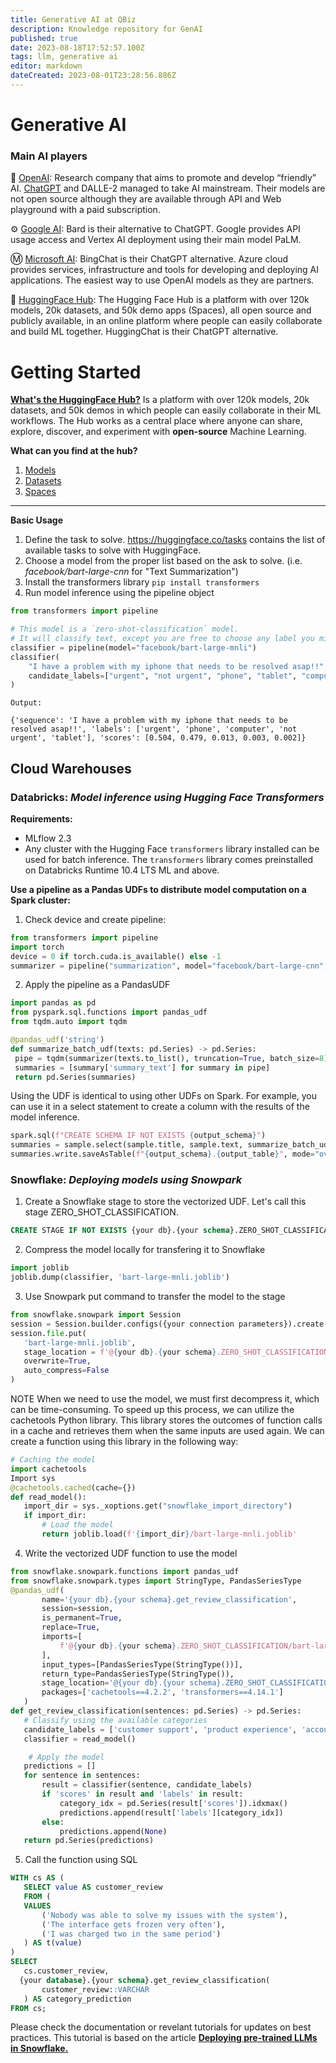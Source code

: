 ```yaml
---
title: Generative AI at QBiz
description: Knowledge repository for GenAI
published: true
date: 2023-08-18T17:52:57.100Z
tags: llm, generative ai
editor: markdown
dateCreated: 2023-08-01T23:28:56.886Z
---
```


# Generative AI


### Main AI players
🤖 [OpenAI](https://openai.com): Research company that aims to promote and develop “friendly” AI. [ChatGPT](https://chat.openai.com) and DALLE-2 managed to take AI mainstream. Their models are not open source although they are available through API and Web playground with a paid subscription. 

⚙️ [Google AI](https://ai.google/discover/generativeai): Bard is their alternative to ChatGPT. Google provides API usage access and Vertex AI deployment using their main model PaLM. 

Ⓜ️ [Microsoft AI](https://www.microsoft.com/es-mx/ai/ai-platform): BingChat is their ChatGPT alternative. Azure cloud provides services, infrastructure and tools for developing and deploying AI applications. The easiest way to use OpenAI models as they are partners. 

🤗 [HuggingFace Hub](https://huggingface.co/docs/hub/index): The Hugging Face Hub is a platform with over 120k models, 20k datasets, and 50k demo apps (Spaces), all open source and publicly available, in an online platform where people can easily collaborate and build ML together. HuggingChat is their ChatGPT alternative.


# Getting Started
[**What's the HuggingFace Hub?**](https://huggingface.co/docs/hub/index)
Is a platform with over 120k models, 20k datasets, and 50k demos in which people can easily collaborate in their ML workflows. The Hub works as a central place where anyone can share, explore, discover, and experiment with **open-source** Machine Learning.

**What can you find at the hub?**
1. [Models](https://huggingface.co/models)
2. [Datasets](https://huggingface.co/datasets)
3. [Spaces](https://huggingface.co/spaces)

---
**Basic Usage**
1. Define the task to solve. https://huggingface.co/tasks contains the list of available tasks to solve with HuggingFace.
2. Choose a model from the proper list based on the ask to solve. (i.e. *facebook/bart-large-cnn* for "Text Summarization")
3. Install the transformers library `pip install transformers` 
4. Run model inference using the pipeline object
```python
from transformers import pipeline

# This model is a `zero-shot-classification` model.
# It will classify text, except you are free to choose any label you might imagine
classifier = pipeline(model="facebook/bart-large-mnli")
classifier(
    "I have a problem with my iphone that needs to be resolved asap!!",
    candidate_labels=["urgent", "not urgent", "phone", "tablet", "computer"],
)
```
`Output:`

```
{'sequence': 'I have a problem with my iphone that needs to be resolved asap!!', 'labels': ['urgent', 'phone', 'computer', 'not urgent', 'tablet'], 'scores': [0.504, 0.479, 0.013, 0.003, 0.002]}
```

## Cloud Warehouses
### Databricks: *Model inference using Hugging Face Transformers*

**Requirements:**
- MLflow 2.3
- Any cluster with the Hugging Face `transformers` library installed can be used for batch inference. The `transformers` library comes preinstalled on Databricks Runtime 10.4 LTS ML and above.

**Use a pipeline as a Pandas UDFs to distribute model computation on a Spark cluster:**
1. Check device and create pipeline:
```python
from transformers import pipeline
import torch
device = 0 if torch.cuda.is_available() else -1
summarizer = pipeline("summarization", model="facebook/bart-large-cnn", device=device)
```

2. Apply the pipeline as a PandasUDF
 ```python
import pandas as pd
from pyspark.sql.functions import pandas_udf
from tqdm.auto import tqdm

@pandas_udf('string')
def summarize_batch_udf(texts: pd.Series) -> pd.Series:
  pipe = tqdm(summarizer(texts.to_list(), truncation=True, batch_size=8), total=len(texts), miniters=10)
  summaries = [summary['summary_text'] for summary in pipe]
  return pd.Series(summaries)
  ```
Using the UDF is identical to using other UDFs on Spark. For example, you can use it in a select statement to create a column with the results of the model inference.
 ```python
spark.sql(f"CREATE SCHEMA IF NOT EXISTS {output_schema}")
summaries = sample.select(sample.title, sample.text, summarize_batch_udf(sample.text).alias("summary"))
summaries.write.saveAsTable(f"{output_schema}.{output_table}", mode="overwrite")
 ```
### Snowflake: *Deploying models using Snowpark* 
1. Create a Snowflake stage to store the vectorized UDF. Let's call this stage ZERO_SHOT_CLASSIFICATION.
```sql
CREATE STAGE IF NOT EXISTS {your db}.{your schema}.ZERO_SHOT_CLASSIFICATION;
```
2. Compress the model locally for transfering it to Snowflake
```python
import joblib
joblib.dump(classifier, 'bart-large-mnli.joblib')
```
3. Use Snowpark put command to transfer the model to the stage
```python
from snowflake.snowpark import Session
session = Session.builder.configs({your connection parameters}).create()
session.file.put(
   'bart-large-mnli.joblib',
   stage_location = f'@{your db}.{your schema}.ZERO_SHOT_CLASSIFICATION',
   overwrite=True,
   auto_compress=False
)
```
NOTE
When we need to use the model, we must first decompress it, which can be time-consuming. To speed up this process, we can utilize the cachetools Python library. This library stores the outcomes of function calls in a cache and retrieves them when the same inputs are used again. We can create a function using this library in the following way:

```python
# Caching the model
import cachetools
Import sys
@cachetools.cached(cache={})
def read_model():
   import_dir = sys._xoptions.get("snowflake_import_directory")
   if import_dir:
       # Load the model
       return joblib.load(f'{import_dir}/bart-large-mnli.joblib'
```
4. Write the vectorized UDF function to use the model
```python
from snowflake.snowpark.functions import pandas_udf
from snowflake.snowpark.types import StringType, PandasSeriesType
@pandas_udf(  
       name='{your db}.{your schema}.get_review_classification',
       session=session,
       is_permanent=True,
       replace=True,
       imports=[
           f'@{your db}.{your schema}.ZERO_SHOT_CLASSIFICATION/bart-large-mnli.joblib'
       ],
       input_types=[PandasSeriesType(StringType())],
       return_type=PandasSeriesType(StringType()),
       stage_location='@{your db}.{your schema}.ZERO_SHOT_CLASSIFICATION',
       packages=['cachetools==4.2.2', 'transformers==4.14.1']
   )
def get_review_classification(sentences: pd.Series) -> pd.Series:
   # Classify using the available categories
   candidate_labels = ['customer support', 'product experience', 'account issues']
   classifier = read_model()

    # Apply the model
   predictions = []
   for sentence in sentences:
       result = classifier(sentence, candidate_labels)
       if 'scores' in result and 'labels' in result:
           category_idx = pd.Series(result['scores']).idxmax()
           predictions.append(result['labels'][category_idx])
       else:
           predictions.append(None)
   return pd.Series(predictions)
```
5. Call the function using SQL
```sql
WITH cs AS (
   SELECT value AS customer_review
   FROM (
   VALUES
       ('Nobody was able to solve my issues with the system'),
       ('The interface gets frozen very often'),
       ('I was charged two in the same period')
   ) AS t(value)
)
SELECT
   cs.customer_review,
  {your database}.{your schema}.get_review_classification(
       customer_review::VARCHAR
   ) AS category_prediction
FROM cs;
```

Please check the documentation or revelant tutorials for updates on best practices. This tutorial is based on the article [**Deploying pre-trained LLMs in Snowflake.**](https://medium.com/snowflake/deploying-pre-trained-llms-in-snowflake-75a0d07ef03d)


